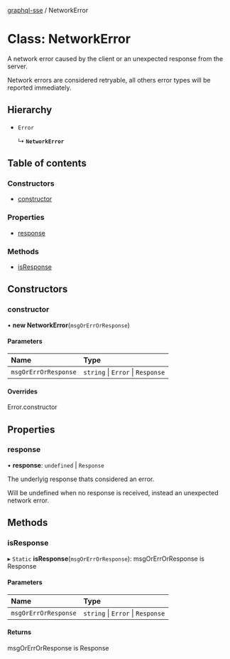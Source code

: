 [graphql-sse](../README.md) / NetworkError

# Class: NetworkError

A network error caused by the client or an unexpected response from the server.

Network errors are considered retryable, all others error types will be reported
immediately.

## Hierarchy

- `Error`

  ↳ **`NetworkError`**

## Table of contents

### Constructors

- [constructor](NetworkError.md#constructor)

### Properties

- [response](NetworkError.md#response)

### Methods

- [isResponse](NetworkError.md#isresponse)

## Constructors

### constructor

• **new NetworkError**(`msgOrErrOrResponse`)

#### Parameters

| Name | Type |
| :------ | :------ |
| `msgOrErrOrResponse` | `string` \| `Error` \| `Response` |

#### Overrides

Error.constructor

## Properties

### response

• **response**: `undefined` \| `Response`

The underlyig response thats considered an error.

Will be undefined when no response is received,
instead an unexpected network error.

## Methods

### isResponse

▸ `Static` **isResponse**(`msgOrErrOrResponse`): msgOrErrOrResponse is Response

#### Parameters

| Name | Type |
| :------ | :------ |
| `msgOrErrOrResponse` | `string` \| `Error` \| `Response` |

#### Returns

msgOrErrOrResponse is Response
